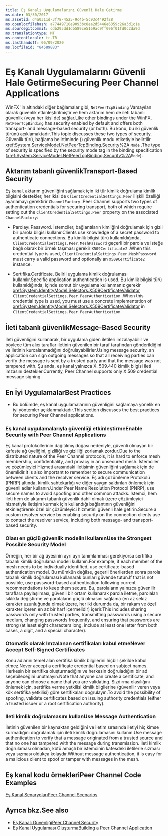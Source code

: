 ```yaml
---
title: Eş Kanalı Uygulamalarını Güvenli Hale Getirme
ms.date: 03/30/2017
ms.assetid: d4a0311d-3f78-4525-9c4b-5c93c4492f28
ms.openlocfilehash: a77449710e9093bc8ea2d5446e6359c26a3d1c1e
ms.sourcegitcommit: cdb295dd1db589ce5169ac9ff096f01fd0c2da9d
ms.translationtype: MT
ms.contentlocale: tr-TR
ms.lasthandoff: 06/09/2020
ms.locfileid: "84589883"
---
```

# <a name="securing-peer-channel-applications"></a><span data-ttu-id="c4266-102">Eş Kanalı Uygulamalarını Güvenli Hale Getirme</span><span class="sxs-lookup"><span data-stu-id="c4266-102">Securing Peer Channel Applications</span></span>
<span data-ttu-id="c4266-103">WinFX 'in altındaki diğer bağlamalar gibi, `NetPeerTcpBinding` Varsayılan olarak güvenlik etkinleştirilmiştir ve hem aktarım hem de ileti tabanlı güvenlik (veya her ikisi de) sağlar.</span><span class="sxs-lookup"><span data-stu-id="c4266-103">Like other bindings under the WinFX, `NetPeerTcpBinding` has security enabled by default and offers both transport- and message-based security (or both).</span></span> <span data-ttu-id="c4266-104">Bu konu, bu iki güvenlik türünü açıklamaktadır.</span><span class="sxs-lookup"><span data-stu-id="c4266-104">This topic discusses these two types of security.</span></span> <span data-ttu-id="c4266-105">Güvenlik türü, bağlama belirtiminde () güvenlik modu etiketiyle belirtilir <xref:System.ServiceModel.NetPeerTcpBinding.Security%2A> `Mode` .</span><span class="sxs-lookup"><span data-stu-id="c4266-105">The type of security is specified by the security mode tag in the binding specification (<xref:System.ServiceModel.NetPeerTcpBinding.Security%2A>`Mode`).</span></span>  
  
## <a name="transport-based-security"></a><span data-ttu-id="c4266-106">Aktarım tabanlı güvenlik</span><span class="sxs-lookup"><span data-stu-id="c4266-106">Transport-Based Security</span></span>  
 <span data-ttu-id="c4266-107">Eş kanal, aktarım güvenliğini sağlamak için iki tür kimlik doğrulama kimlik bilgisini destekler, her ikisi de `ClientCredentialSettings.Peer` ilişkili özelliği ayarlamayı gerektirir `ChannelFactory` :</span><span class="sxs-lookup"><span data-stu-id="c4266-107">Peer Channel supports two types of authentication credentials for securing transport, both of which require setting out the `ClientCredentialSettings.Peer` property on the associated `ChannelFactory`:</span></span>  
  
- <span data-ttu-id="c4266-108">Parolayı.</span><span class="sxs-lookup"><span data-stu-id="c4266-108">Password.</span></span> <span data-ttu-id="c4266-109">İstemciler, bağlantıların kimliğini doğrulamak için gizli bir parola bilgisi kullanır.</span><span class="sxs-lookup"><span data-stu-id="c4266-109">Clients use knowledge of a secret password to authenticate connections.</span></span> <span data-ttu-id="c4266-110">Bu kimlik bilgisi türü kullanıldığında, `ClientCredentialSettings.Peer.MeshPassword` geçerli bir parola ve isteğe bağlı olarak bir örnek taşıması gerekir `X509Certificate2` .</span><span class="sxs-lookup"><span data-stu-id="c4266-110">When this credential type is used, `ClientCredentialSettings.Peer.MeshPassword` must carry a valid password and optionally an `X509Certificate2` instance.</span></span>  
  
- <span data-ttu-id="c4266-111">Sertifika.</span><span class="sxs-lookup"><span data-stu-id="c4266-111">Certificate.</span></span> <span data-ttu-id="c4266-112">Belirli uygulama kimlik doğrulaması kullanılır.</span><span class="sxs-lookup"><span data-stu-id="c4266-112">Specific application authentication is used.</span></span> <span data-ttu-id="c4266-113">Bu kimlik bilgisi türü kullanıldığında, içinde somut bir uygulama kullanmanız gerekir <xref:System.IdentityModel.Selectors.X509CertificateValidator> `ClientCredentialSettings.Peer.PeerAuthentication` .</span><span class="sxs-lookup"><span data-stu-id="c4266-113">When this credential type is used, you must use a concrete implementation of <xref:System.IdentityModel.Selectors.X509CertificateValidator> in `ClientCredentialSettings.Peer.PeerAuthentication`.</span></span>  
  
## <a name="message-based-security"></a><span data-ttu-id="c4266-114">İleti tabanlı güvenlik</span><span class="sxs-lookup"><span data-stu-id="c4266-114">Message-Based Security</span></span>  
 <span data-ttu-id="c4266-115">İleti güvenliğini kullanarak, bir uygulama giden iletileri imzalayabilir ve böylece tüm alıcı taraflar iletinin güvenilen bir taraf tarafından gönderildiğini ve iletinin kurcalanmadığını doğrulayabilirler.</span><span class="sxs-lookup"><span data-stu-id="c4266-115">Using message security, an application can sign outgoing messages so that all receiving parties can verify the message is sent by a trusted party and that the message was not tampered with.</span></span> <span data-ttu-id="c4266-116">Şu anda, eş kanal yalnızca X. 509.440 kimlik bilgisi ileti imzasını destekler.</span><span class="sxs-lookup"><span data-stu-id="c4266-116">Currently, Peer Channel supports only X.509 credential message signing.</span></span>  
  
## <a name="best-practices"></a><span data-ttu-id="c4266-117">En İyi Uygulamalar</span><span class="sxs-lookup"><span data-stu-id="c4266-117">Best Practices</span></span>  
  
- <span data-ttu-id="c4266-118">Bu bölümde, eş kanal uygulamalarının güvenliğini sağlamaya yönelik en iyi yöntemler açıklanmaktadır.</span><span class="sxs-lookup"><span data-stu-id="c4266-118">This section discusses the best practices for securing Peer Channel applications.</span></span>  
  
### <a name="enable-security-with-peer-channel-applications"></a><span data-ttu-id="c4266-119">Eş kanal uygulamalarıyla güvenliği etkinleştirme</span><span class="sxs-lookup"><span data-stu-id="c4266-119">Enable Security with Peer Channel Applications</span></span>  
 <span data-ttu-id="c4266-120">Eş kanal protokollerinin dağıtılmış doğası nedeniyle, güvenli olmayan bir kafeste ağ üyeliğini, gizliliği ve gizliliği zorlamak zordur.</span><span class="sxs-lookup"><span data-stu-id="c4266-120">Due to the distributed nature of the Peer Channel protocols, it is hard to enforce mesh membership, confidentiality, and privacy in an unsecured mesh.</span></span> <span data-ttu-id="c4266-121">İstemciler ve çözümleyici Hizmeti arasındaki iletişimin güvenliğini sağlamak için de önemlidir.</span><span class="sxs-lookup"><span data-stu-id="c4266-121">It is also important to remember to secure communication between clients and the resolver service.</span></span> <span data-ttu-id="c4266-122">Eş adı çözümleme Protokolü (PNRP) altında, kimlik sahtekarlığı ve diğer yaygın saldırıları önlemek için güvenli adlar kullanın.</span><span class="sxs-lookup"><span data-stu-id="c4266-122">Under Peer Name Resolution Protocol (PNRP), use secure names to avoid spoofing and other common attacks.</span></span> <span data-ttu-id="c4266-123">İstemci, hem ileti hem de aktarım tabanlı güvenlik dahil olmak üzere çözümleyici hizmetiyle iletişim kurmak için kullandığı bağlantının güvenliğini etkinleştirerek özel bir çözümleyici hizmetini güvenli hale getirin.</span><span class="sxs-lookup"><span data-stu-id="c4266-123">Secure a custom resolver service by enabling security on the connection clients use to contact the resolver service, including both message- and transport-based security.</span></span>  
  
### <a name="use-the-strongest-possible-security-model"></a><span data-ttu-id="c4266-124">Olası en güçlü güvenlik modelini kullanın</span><span class="sxs-lookup"><span data-stu-id="c4266-124">Use the Strongest Possible Security Model</span></span>  
 <span data-ttu-id="c4266-125">Örneğin, her bir ağ üyesinin ayrı ayrı tanımlanması gerekiyorsa sertifika tabanlı kimlik doğrulama modeli kullanın.</span><span class="sxs-lookup"><span data-stu-id="c4266-125">For example, if each member of the mesh needs to be individually identified, use certificate-based authentication model.</span></span> <span data-ttu-id="c4266-126">Bu mümkün değilse, geçerli önerilerden sonra parola tabanlı kimlik doğrulaması kullanarak bunları güvende tutun.</span><span class="sxs-lookup"><span data-stu-id="c4266-126">If that is not possible, use password-based authentication following current recommendations to keep them secure.</span></span> <span data-ttu-id="c4266-127">Bu, parolaların yalnızca güvenilir taraflara paylaşılması, güvenli bir ortam kullanarak parola iletme, parolaları sıklıkla değiştirme ve parolaların güçlü olmasını sağlama (en az sekiz karakter uzunluğunda olmak üzere, her iki durumda da, bir rakam ve özel karakter içeren en az bir harf içermelidir) içerir.</span><span class="sxs-lookup"><span data-stu-id="c4266-127">This includes sharing passwords only with trusted parties, transmitting passwords using a secure medium, changing passwords frequently, and ensuring that passwords are strong (at least eight characters long, include at least one letter from both cases, a digit, and a special character).</span></span>  
  
### <a name="never-accept-self-signed-certificates"></a><span data-ttu-id="c4266-128">Otomatik olarak Imzalanan sertifikaları kabul etme</span><span class="sxs-lookup"><span data-stu-id="c4266-128">Never Accept Self-Signed Certificates</span></span>  
 <span data-ttu-id="c4266-129">Konu adlarını temel alan sertifika kimlik bilgilerini hiçbir şekilde kabul etmez.</span><span class="sxs-lookup"><span data-stu-id="c4266-129">Never accept a certificate credential based on subject names.</span></span> <span data-ttu-id="c4266-130">Herkesin bir sertifika oluşturmadığını ve herkesin doğruladığını bir ad seçebileceğini unutmayın.</span><span class="sxs-lookup"><span data-stu-id="c4266-130">Note that anyone can create a certificate, and anyone can choose a name that you are validating.</span></span> <span data-ttu-id="c4266-131">Sızdırma olasılığını önlemek için, sertifika verme yetkilisi kimlik bilgilerine (güvenilir veren veya kök sertifika yetkilisi) göre sertifikaları doğrulayın.</span><span class="sxs-lookup"><span data-stu-id="c4266-131">To avoid the possibility of spoofing, validate certificates based on issuing authority credentials (either a trusted issuer or a root certification authority).</span></span>  
  
### <a name="use-message-authentication"></a><span data-ttu-id="c4266-132">Ileti kimlik doğrulamasını kullan</span><span class="sxs-lookup"><span data-stu-id="c4266-132">Use Message Authentication</span></span>  
 <span data-ttu-id="c4266-133">İletinin güvenilen bir kaynaktan geldiğini ve iletim sırasında iletiyi hiç kimse kurmadığını doğrulamak için ileti kimlik doğrulamasını kullanın.</span><span class="sxs-lookup"><span data-stu-id="c4266-133">Use message authentication to verify that a message originated from a trusted source and that no one has tampered with the message during transmission.</span></span> <span data-ttu-id="c4266-134">İleti kimlik doğrulaması olmadan, kötü amaçlı bir istemcinin kafesdeki iletilerle sızması veya sızması oldukça kolaydır.</span><span class="sxs-lookup"><span data-stu-id="c4266-134">Without message authentication, it is easy for a malicious client to spoof or tamper with messages in the mesh.</span></span>  
  
## <a name="peer-channel-code-examples"></a><span data-ttu-id="c4266-135">Eş kanal kodu örnekleri</span><span class="sxs-lookup"><span data-stu-id="c4266-135">Peer Channel Code Examples</span></span>  
 [<span data-ttu-id="c4266-136">Eş Kanal Senaryoları</span><span class="sxs-lookup"><span data-stu-id="c4266-136">Peer Channel Scenarios</span></span>](peer-channel-scenarios.md)  
  
## <a name="see-also"></a><span data-ttu-id="c4266-137">Ayrıca bkz.</span><span class="sxs-lookup"><span data-stu-id="c4266-137">See also</span></span>

- [<span data-ttu-id="c4266-138">Eş Kanalı Güvenliği</span><span class="sxs-lookup"><span data-stu-id="c4266-138">Peer Channel Security</span></span>](peer-channel-security.md)
- [<span data-ttu-id="c4266-139">Eş Kanal Uygulaması Oluşturma</span><span class="sxs-lookup"><span data-stu-id="c4266-139">Building a Peer Channel Application</span></span>](building-a-peer-channel-application.md)
